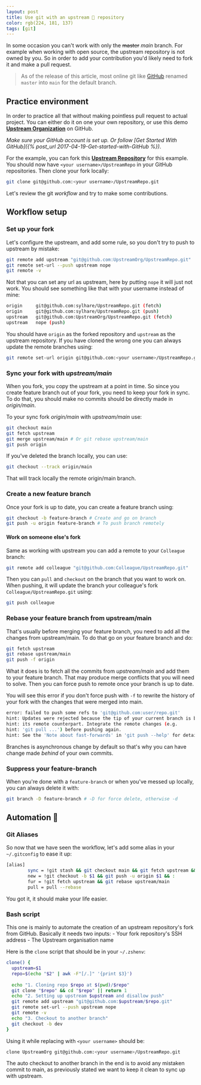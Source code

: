 ```yaml
---
layout: post
title: Use git with an upstream 🚰 repository
color: rgb(224, 181, 137)
tags: [git]
---
```


In some occasion you can't work with only the <strike>master</strike> _main_ branch. 
For example when working with open source, the upstream repository is not owned by you.
So in order to add your contribution you'd likely need to fork it and make a pull request.

> As of the release of this article, most online git like [GitHub](https://github.com/github/renaming#new-repositories-use-main-as-the-default-branch-name) renamed `master` into `main` for the default branch.

## Practice environment

In order to practice all that without making pointless pull request to actual project.
You can either do it on one your own repository, or use this demo **[Upstream Organization](https://github.com/UpstreamOrg)** on GitHub.

_Make sure your GitHub account is set up. Or follow [Get Started With GitHub]({% post_url 2017-04-19-Get-started-with-GitHub %})_.

For the example, you can fork this **[Upstream Repository](https://github.com/UpstreamOrg/UpstreamRepo)** for this example.
You should now have `<your username>/UpstreamRepo` in your GitHub repositories.
Then clone your fork locally:

```bash
git clone git@github.com:<your username>/UpstreamRepo.git
```

Let's review the git _workflow_ and try to make some contributions.

## Workflow setup

### Set up your fork

Let's configure the upstream, and add some rule, so you don't try to push to upstream by mistake:

```bash
git remote add upstream "git@github.com:UpstreamOrg/UpstreamRepo.git"
git remote set-url --push upstream nope
git remote -v
```
Not that you can set any url as upstream, here by putting `nope` it will just not work.
You should see something like that with your username instead of mine:

```bash
origin     git@github.com:sylhare/UpstreamRepo.git (fetch)
origin     git@github.com:sylhare/UpstreamRepo.git (push)
upstream   git@github.com:UpstreamOrg/UpstreamRepo.git (fetch)
upstream   nope (push)
```

You should have `origin` as the forked repository and `upstream` as the upstream repository.
If you have cloned the wrong one you can always update the remote branches using:

```bash
git remote set-url origin git@github.com:<your username>/UpstreamRepo.git
```

### Sync your fork with _upstream/main_

When you fork, you copy the upstream at a point in time.
So since you create feature branch out of your fork, you need to keep your fork in sync.
To do that, you should make no commits should be directly made in _origin/main_.

To your sync fork _origin/main_ with _upstream/main_ use:

```bash
git checkout main
git fetch upstream
git merge upstream/main # Or git rebase upstream/main
git push origin
```

If you've deleted the branch locally, you can use:

```bash
git checkout --track origin/main
```

That will track locally the remote origin/main branch.

### Create a new feature branch

Once your fork is up to date, you can create a feature branch using:

```bash
git checkout -b feature-branch # Create and go on branch
git push -u origin feature-branch # To push branch remotely
```

#### Work on someone else's fork

Same as working with upstream you can add a remote to your `Colleague` branch:

```bash
git remote add colleague "git@github.com:Colleague/UpstreamRepo.git"
```

Then you can `pull` and `checkout` on the branch that you want to work on.
When pushing, it will update the branch your colleague's fork `Colleague/UpstreamRepo.git` using:

```bash
git push colleague
```

### Rebase your feature branch from upstream/main

That's usually before merging your feature branch, you need to add all the changes from upstream/main.
To do that go on your feature branch and do:

```bash
git fetch upstream
git rebase upstream/main
git push -f origin 
```

What it does is to fetch all the commits from _upstream/main_ and add them to your feature branch.
That may produce merge conflicts that you will need to solve. Then you can force push to remote once your branch is up to date.

You will see this error if you don't force push with `-f` to rewrite the history of your fork with the changes that were merged into main.

```bash
error: failed to push some refs to 'git@github.com:user/repo.git'
hint: Updates were rejected because the tip of your current branch is behind
hint: its remote counterpart. Integrate the remote changes (e.g.
hint: 'git pull ...') before pushing again.
hint: See the 'Note about fast-forwards' in 'git push --help' for details.
```

Branches is asynchronous change by default so that's why you can have change made *behind* of your own commits.

### Suppress your feature-branch

When you're done with a `feature-branch` or when you've messed up locally, you can always delete it with:

```bash
git branch -D feature-branch # -D for force delete, otherwise -d 
```

## Automation 🤖

### Git Aliases

So now that we have seen the workflow, let's add some alias in your `~/.gitconfig` to ease it up:

```bash
[alias]
        sync = !git stash && git checkout main && git fetch upstream && git rebase upstream/main && git push origin
        new = !git checkout -b $1 && git push -u origin $1 && :
        fur = !git fetch upstream && git rebase upstream/main
        pull = pull --rebase
```

You got it, it should make your life easier.

### Bash script

This one is mainly to automate the creation of an upstream repository's fork from GitHub.
Basically it needs two inputs: 
    - Your fork repository's SSH address
    - The Upstream organisation name

Here is the `clone` script that should be in your `~/.zshenv`:

```bash
clone() {
  upstream=$1
  repo=$(echo "$2" | awk -F"[/.]" '{print $3}')
  
  echo "1. Cloning repo $repo at $(pwd)/$repo"
  git clone "$repo" && cd "$repo" || return 1
  echo "2. Setting up upstream $upstream and disallow push"
  git remote add upstream "git@github.com:$upstream/$repo.git"
  git remote set-url --push upstream nope
  git remote -v
  echo "3. Checkout to another branch"
  git checkout -b dev
}
```

Using it while replacing with `<your username>` should be:

```bash
clone UpstreamOrg git@github.com:<your username>/UpstreamRepo.git
```

The auto checkout to another branch in the end is to avoid any mistaken commit to main,
as previously stated we want to keep it clean to sync up with upstream.
